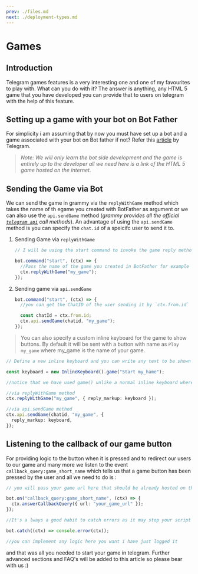 ```yaml
---
prev: ./files.md
next: ./deployment-types.md
---
```


# Games

## Introduction

Telegram games features is a very interesting one and one of my favourites to play with.
What can you do with it?
The answer is anything, any HTML 5 game that you have developed you can provide that to users on telegram with the help of this feature.

## Setting up a game with your bot on Bot Father

For simplicity i am assuming that by now you must have set up a bot and a game associated with your bot on Bot father if not?
Refer this [article](https://core.telegram.org/bots/games) by Telegram.

> _Note: We will only learn the bot side development and the game is entirely up to the developer all we need here is a link of the HTML 5 game hosted on the internet._

## Sending the Game via Bot

We can send the game in grammy via the `replyWithGame` method which takes the name of th egame you created with BotFather as argument or we can also use the `api.sendGame` method (_grammy provides all the official [`telegram api`](https://core.telegram.org/bots/api) call methods_).
An advantage of using the `api.sendGame` method is you can specify the `chat.id` of a speicifc user to send it to.

1. Sending Game via `replyWithGame`

   ```ts
   // I will be using the start command to invoke the game reply method you can use any event or logic.

   bot.command("start", (ctx) => {
     //Pass the name of the game you created in BotFather for example "my_game"
     ctx.replyWithGame("my_game");
   });
   ```

2. Sending game via `api.sendGame`

   ```ts
   bot.command("start", (ctx) => {
     //you can get the ChatID of the user sending it by `ctx.from.id` which gives you the ChatID of the user who invoked the start command.

     const chatId = ctx.from.id;
     ctx.api.sendGame(chatid, "my_game");
   });
   ```

> You can also specify a custom inline keyboard for the game to show buttons.
By default it will be sent with a button with name as `Play my_game` where my_game is the name of your game.

```ts
// Define a new inline keyboard and you can write any text to be shown on button but the first button should always be the play button

const keyboard = new InlineKeyboard().game("Start my_hame");

//notice that we have used game() unlike a normal inline keyboard where we use url() or text()

//via replyWithGame method
ctx.replyWithGame("my_game", { reply_markup: keyboard });

//via api.sendGame method
ctx.api.sendGame(chatid, "my_game", {
  reply_markup: keyboard,
});
```

## Listening to the callback of our game button

For providing logic to the button when it is pressed and to redirect our users to our game and many more we listen to the event `callback_query:game_short_name` which tells us that a game button has been pressed by the user and all we need to do is :

```ts
// you will pass your game url here that should be already hosted on the web.

bot.on("callback_query:game_short_name", (ctx) => {
  ctx.answerCallbackQuery({ url: "your_game_url" });
});

//It's a lways a good habit to catch errors as it may stop your script if any error is encountered due to server failure or network failure or any other circumstances so we will use the built in .catch() method

bot.catch((ctx) => console.error(ctx));

//you can implement any logic here you want i have just logged it
```

and that was all you needed to start your game in telegram.
Further advanced sections and FAQ's will be added to this article so please bear with us :)
